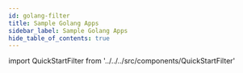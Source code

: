 ```yaml
---
id: golang-filter
title: Sample Golang Apps
sidebar_label: Sample Golang Apps
hide_table_of_contents: true
---
```


import QuickStartFilter from '../../../src/components/QuickStartFilter'

<QuickStartFilter defaultLanguage="Go" />
